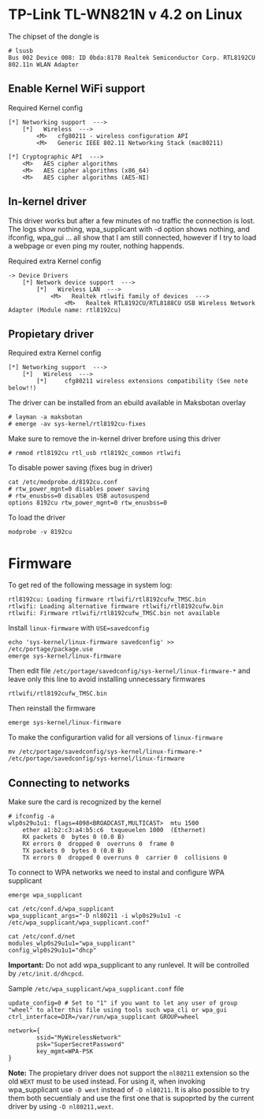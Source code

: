 # TP-Link TL-WN821N v 4.2 on Linux

The chipset of the dongle is

	# lsusb
	Bus 002 Device 008: ID 0bda:8178 Realtek Semiconductor Corp. RTL8192CU 802.11n WLAN Adapter

## Enable Kernel WiFi support

Required Kernel config

	[*] Networking support  --->
		[*]   Wireless  --->
			<M>   cfg80211 - wireless configuration API
			<M>   Generic IEEE 802.11 Networking Stack (mac80211)

	[*] Cryptographic API  --->
		<M>   AES cipher algorithms
		<M>   AES cipher algorithms (x86_64)
		<M>   AES cipher algorithms (AES-NI)

## In-kernel driver

This driver works but after a few minutes of no traffic the connection is lost. The logs show nothing, wpa_supplicant with -d option shows nothing, and ifconfig, wpa_gui ... all show that I am still connected, however if I try to load a webpage or even ping my router, nothing happends.

Required extra Kernel config

	-> Device Drivers
		[*] Network device support  --->
			[*]   Wireless LAN  --->
				<M>   Realtek rtlwifi family of devices  --->
					<M>   Realtek RTL8192CU/RTL8188CU USB Wireless Network Adapter (Module name: rtl8192cu)

## Propietary driver

Required extra Kernel config

	[*] Networking support  --->
		[*]   Wireless  --->
			[*]     cfg80211 wireless extensions compatibility (See note below!!)

The driver can be installed from an ebuild available in Maksbotan overlay

	# layman -a maksbotan
	# emerge -av sys-kernel/rtl8192cu-fixes

Make sure to remove the in-kernel driver brefore using this driver

	# rmmod rtl8192cu rtl_usb rtl8192c_common rtlwifi

To disable power saving (fixes bug in driver)

	cat /etc/modprobe.d/8192cu.conf
	# rtw_power_mgnt=0 disables power saving
	# rtw_enusbss=0 disables USB autosuspend
	options 8192cu rtw_power_mgnt=0 rtw_enusbss=0

To load the driver

	modprobe -v 8192cu

# Firmware

To get red of the following message in system log:

	rtl8192cu: Loading firmware rtlwifi/rtl8192cufw_TMSC.bin
	rtlwifi: Loading alternative firmware rtlwifi/rtl8192cufw.bin
	rtlwifi: Firmware rtlwifi/rtl8192cufw_TMSC.bin not available

Install `linux-firmware` with `USE=savedconfig`

	echo 'sys-kernel/linux-firmware savedconfig' >> /etc/portage/package.use
	emerge sys-kernel/linux-firmware

Then edit file `/etc/portage/savedconfig/sys-kernel/linux-firmware-*` and leave only this line to avoid installing unnecessary firmwares

	rtlwifi/rtl8192cufw_TMSC.bin

Then reinstall the firmware

	emerge sys-kernel/linux-firmware

To make the configurartion valid for all versions of `linux-firmware`

	mv /etc/portage/savedconfig/sys-kernel/linux-firmware-* /etc/portage/savedconfig/sys-kernel/linux-firmware

## Connecting to networks

Make sure the card is recognized by the kernel

	# ifconfig -a
	wlp0s29u1u1: flags=4098<BROADCAST,MULTICAST>  mtu 1500
		ether a1:b2:c3:a4:b5:c6  txqueuelen 1000  (Ethernet)
		RX packets 0  bytes 0 (0.0 B)
		RX errors 0  dropped 0  overruns 0  frame 0
		TX packets 0  bytes 0 (0.0 B)
		TX errors 0  dropped 0 overruns 0  carrier 0  collisions 0

To connect to WPA networks we need to instal and configure WPA supplicant

	emerge wpa_supplicant

	cat /etc/conf.d/wpa_supplicant
	wpa_supplicant_args="-D nl80211 -i wlp0s29u1u1 -c /etc/wpa_supplicant/wpa_supplicant.conf"

	cat /etc/conf.d/net
	modules_wlp0s29u1u1="wpa_supplicant"
	config_wlp0s29u1u1="dhcp"

**Important:** Do not add wpa_supplicant to any runlevel. It will be controlled by `/etc/init.d/dhcpcd`.

Sample `/etc/wpa_supplicant/wpa_supplicant.conf` file

	update_config=0 # Set to "1" if you want to let any user of group "wheel" to alter this file using tools such wpa_cli or wpa_gui
	ctrl_interface=DIR=/var/run/wpa_supplicant GROUP=wheel

	network={
			ssid="MyWirelessNetwork"
			psk="SuperSecretPassword"
			key_mgmt=WPA-PSK
	}


**Note:** The propietary driver does not support the `nl80211` extension so the old `WEXT` must to be used instead. For using it, when invoking wpa_supplicant use `-D wext` instead of `-D nl80211`. It is also possible to try them both secuentialy and use the first one that is supoprted by the current driver by using `-D nl80211,wext`.

